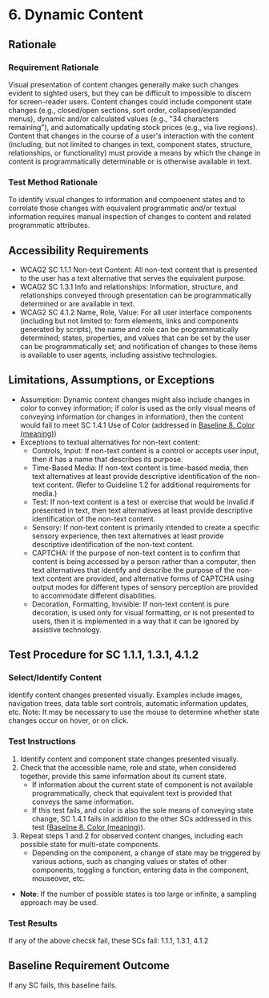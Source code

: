# 6. Dynamic Content
## Rationale
### Requirement Rationale
Visual presentation of content changes generally make such changes evident to sighted users, but they can be difficult to impossible to discern for screen-reader users. Content changes could include component state changes (e.g.,   closed/open sections, sort order, collapsed/expanded menus), dynamic and/or calculated values (e.g., "34 characters remaining"), and automatically updating stock prices (e.g., via live regions). Content that changes in the course of a user's interaction with the content (including, but not limited to changes in text, component states, structure, relationships, or functionality) must provide a means by which the change in content is programmatically determinable or is otherwise available in text.

### Test Method Rationale
To identify visual changes to information and compoenent states and to correlate those changes with equivalent programmatic and/or textual information requires manual inspection of changes to content and related programmatic attributes.

## Accessibility Requirements
* WCAG2 SC 1.1.1 Non-text Content: All non-text content that is presented to the user has a text alternative that serves the equivalent purpose. 
* WCAG2 SC 1.3.1 Info and relationships: Information, structure, and relationships conveyed through presentation can be programmatically determined or are available in text.
* WCAG2 SC 4.1.2 Name, Role, Value: For all user interface components (including but not limited to: form elements, links and components generated by scripts), the name and role can be programmatically determined; states, properties, and values that can be set by the user can be programmatically set; and notification of changes to these items is available to user agents, including assistive technologies.

## Limitations, Assumptions, or Exceptions
* Assumption: Dynamic content changes might also include changes in color to convey information; if color is used as the only visual means of conveying information (or changes in information), then the content would fail to meet SC 1.4.1 Use of Color (addressed in [Baseline 8. Color (meaning)](08ColorMeaning.md))
* Exceptions to textual alternatives for non-text content:
    * Controls, Input: If non-text content is a control or accepts user input, then it has a name that describes its purpose.
    * Time-Based Media: If non-text content is time-based media, then text alternatives at least provide descriptive identification of the non-text content. (Refer to Guideline 1.2 for additional requirements for media.)
    * Test: If non-text content is a test or exercise that would be invalid if presented in text, then text alternatives at least provide descriptive identification of the non-text content.
    * Sensory: If non-text content is primarily intended to create a specific sensory experience, then text alternatives at least provide descriptive identification of the non-text content.
    * CAPTCHA: If the purpose of non-text content is to confirm that content is being accessed by a person rather than a computer, then text alternatives that identify and describe the purpose of the non-text content are provided, and alternative forms of CAPTCHA using output modes for different types of sensory perception are provided to accommodate different disabilities.
    * Decoration, Formatting, Invisible: If non-text content is pure decoration, is used only for visual formatting, or is not presented to users, then it is implemented in a way that it can be ignored by assistive technology.

## Test Procedure for SC 1.1.1, 1.3.1, 4.1.2
### Select/Identify Content
Identify content changes presented visually. Examples include images, navigation trees, data table sort controls, automatic information updates, etc. Note: It may be necessary to use the mouse to determine whether state changes occur on hover, or on click.

### Test Instructions
1. Identify content and component state changes presented visually.
1. Check that the accessible name, role and state, when considered together, provide this same information about its current state.
    * If information about the current state of component is not available programmatically, check that equivalent text is provided that conveys the same information.
    * If this test fails, and color is also the sole means of conveying state change, SC 1.4.1 fails in addition to the other SCs addressed in this test ([Baseline 8. Color (meaning)](08ColorMeaning.md)).
1. Repeat steps 1 and 2 for observed content changes, including each possible state for multi-state components.
    * Depending on the component, a change of state may be triggered by various actions, such as changing values or states of other components, toggling a function, entering data in the component, mouseover, etc.

* **Note**: If the number of possible states is too large or infinite, a sampling approach may be used.

### Test Results
If any of the above checsk fail, these SCs fail: 1.1.1, 1.3.1, 4.1.2

## Baseline Requirement Outcome
If any SC fails, this baseline fails.
